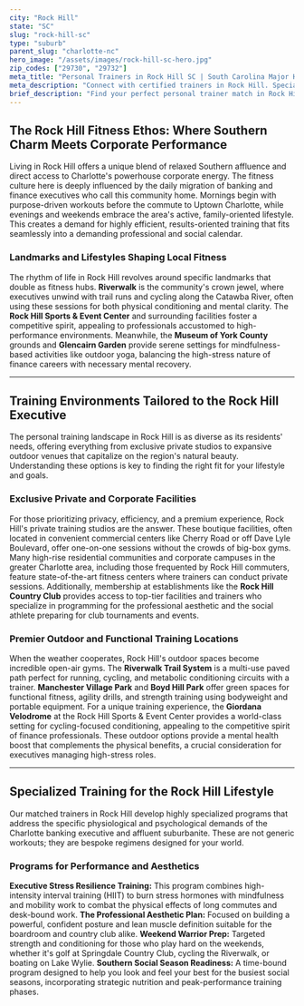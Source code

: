```yaml
---
city: "Rock Hill"
state: "SC"
slug: "rock-hill-sc"
type: "suburb"
parent_slug: "charlotte-nc"
hero_image: "/assets/images/rock-hill-sc-hero.jpg"
zip_codes: ["29730", "29732"]
meta_title: "Personal Trainers in Rock Hill SC | South Carolina Major Hub Fitness"
meta_description: "Connect with certified trainers in Rock Hill. Specialists in accessible community centers, flexible schedules, and South Carolina commuter wellness."
brief_description: "Find your perfect personal trainer match in Rock Hill, SC, the premier affluent suburb of Charlotte. We connect busy banking and finance executives with elite fitness professionals who understand your demanding schedule and high-performance lifestyle. Whether you need early morning sessions before heading to Uptown Charlotte, stress-management workouts, or training tailored to Southern social calendars at the Rock Hill Country Club, our service delivers results. Stop wasting time with incompatible trainers and start achieving your aesthetic, performance, and wellness goals with a perfectly matched expert today."
---
```

## The Rock Hill Fitness Ethos: Where Southern Charm Meets Corporate Performance

Living in Rock Hill offers a unique blend of relaxed Southern affluence and direct access to Charlotte's powerhouse corporate energy. The fitness culture here is deeply influenced by the daily migration of banking and finance executives who call this community home. Mornings begin with purpose-driven workouts before the commute to Uptown Charlotte, while evenings and weekends embrace the area's active, family-oriented lifestyle. This creates a demand for highly efficient, results-oriented training that fits seamlessly into a demanding professional and social calendar.

### Landmarks and Lifestyles Shaping Local Fitness

The rhythm of life in Rock Hill revolves around specific landmarks that double as fitness hubs. **Riverwalk** is the community's crown jewel, where executives unwind with trail runs and cycling along the Catawba River, often using these sessions for both physical conditioning and mental clarity. The **Rock Hill Sports & Event Center** and surrounding facilities foster a competitive spirit, appealing to professionals accustomed to high-performance environments. Meanwhile, the **Museum of York County** grounds and **Glencairn Garden** provide serene settings for mindfulness-based activities like outdoor yoga, balancing the high-stress nature of finance careers with necessary mental recovery.

---

## Training Environments Tailored to the Rock Hill Executive

The personal training landscape in Rock Hill is as diverse as its residents' needs, offering everything from exclusive private studios to expansive outdoor venues that capitalize on the region's natural beauty. Understanding these options is key to finding the right fit for your lifestyle and goals.

### Exclusive Private and Corporate Facilities

For those prioritizing privacy, efficiency, and a premium experience, Rock Hill's private training studios are the answer. These boutique facilities, often located in convenient commercial centers like Cherry Road or off Dave Lyle Boulevard, offer one-on-one sessions without the crowds of big-box gyms. Many high-rise residential communities and corporate campuses in the greater Charlotte area, including those frequented by Rock Hill commuters, feature state-of-the-art fitness centers where trainers can conduct private sessions. Additionally, membership at establishments like the **Rock Hill Country Club** provides access to top-tier facilities and trainers who specialize in programming for the professional aesthetic and the social athlete preparing for club tournaments and events.

### Premier Outdoor and Functional Training Locations

When the weather cooperates, Rock Hill's outdoor spaces become incredible open-air gyms. The **Riverwalk Trail System** is a multi-use paved path perfect for running, cycling, and metabolic conditioning circuits with a trainer. **Manchester Village Park** and **Boyd Hill Park** offer green spaces for functional fitness, agility drills, and strength training using bodyweight and portable equipment. For a unique training experience, the **Giordana Velodrome** at the Rock Hill Sports & Event Center provides a world-class setting for cycling-focused conditioning, appealing to the competitive spirit of finance professionals. These outdoor options provide a mental health boost that complements the physical benefits, a crucial consideration for executives managing high-stress roles.

---

## Specialized Training for the Rock Hill Lifestyle

Our matched trainers in Rock Hill develop highly specialized programs that address the specific physiological and psychological demands of the Charlotte banking executive and affluent suburbanite. These are not generic workouts; they are bespoke regimens designed for your world.

### Programs for Performance and Aesthetics

**Executive Stress Resilience Training:** This program combines high-intensity interval training (HIIT) to burn stress hormones with mindfulness and mobility work to combat the physical effects of long commutes and desk-bound work. **The Professional Aesthetic Plan:** Focused on building a powerful, confident posture and lean muscle definition suitable for the boardroom and country club alike. **Weekend Warrior Prep:** Targeted strength and conditioning for those who play hard on the weekends, whether it's golf at Springdale Country Club, cycling the Riverwalk, or boating on Lake Wylie. **Southern Social Season Readiness:** A time-bound program designed to help you look and feel your best for the busiest social seasons, incorporating strategic nutrition and peak-performance training phases.
